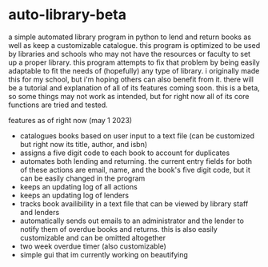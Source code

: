 # auto-library-beta
a simple automated library program in python to lend and return books as well as keep a customizable catalogue. this program is optimized to be used by libraries and schools who may not have the resources or faculty to set up a proper library. this program attempts to fix that problem by being easily adaptable to fit the needs of (hopefully) any type of library. i originally made this for my school, but i'm hoping others can also benefit from it. there will be a tutorial and explanation of all of its features coming soon. this is a beta, so some things may not work as intended, but for right now all of its core functions are tried and tested.
 
 features as of right now (may 1 2023)
 - catalogues books based on user input to a text file (can be customized but right now its title, author, and isbn)
 - assigns a five digit code to each book to account for duplicates
 - automates both lending and returning. the current entry fields for both of these actions are email, name, and the book's five digit code, but it can be easily changed in the program
 - keeps an updating log of all actions
 - keeps an updating log of lenders
 - tracks book availibility in a text file that can be viewed by library staff and lenders
 - automatically sends out emails to an administrator and the lender to notify them of overdue books and returns. this is also easily customizable and can be omitted altogether 
 - two week overdue timer (also customizable)
 - simple gui that im currently working on beautifying 

